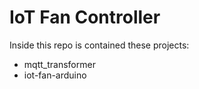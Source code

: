 # IoT Fan Controller

Inside this repo is contained these projects:

* mqtt_transformer
* iot-fan-arduino